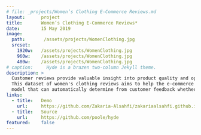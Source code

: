 ```yaml
---
# file: _projects/Women’s Clothing E-Commerce Reviews.md
layout:      project
title:       Women’s Clothing E-Commerce Reviews*
date:        15 May 2019
image:
  path:       /assets/projects/WomenClothing.jpg
  srcset:
    1920w:   /assets/projects/WomenClothing.jpg
    960w:    /assets/projects/WomenClothing.jpg
    480w:    /assets/projects/WomenClothing.jpg
# caption:     Hyde is a brazen two-column Jekyll theme.
description: >
  Customer reviews provide valuable insight into product quality and opportunities for improvement. 
  This dataset of women's clothing reviews aims to help the e-commerce company develop a machine learning 
  model that can automatically determine from customer feedback whether a product is recommended or not.
links:
  - title:   Demo
    url:     https://github.com/Zakaria-Alsahfi/zakariaalsahfi.github.io/blob/0961f50cde2b2a1350269f4194206c795398dffc/_posts/2019-05-15-womenclothing.md
  - title:   Source
    url:     https://github.com/poole/hyde
featured:    false
---
```

